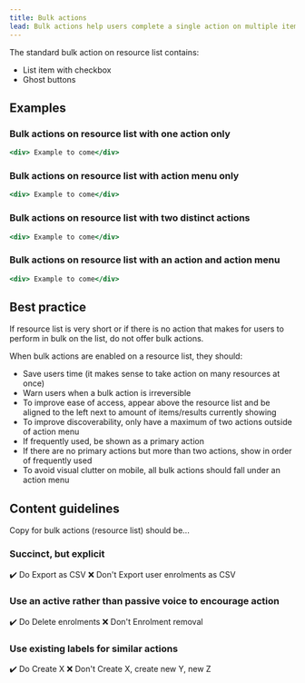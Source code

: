 ```yaml
---
title: Bulk actions
lead: Bulk actions help users complete a single action on multiple items in a list. This pattern is a guideline on how to build a resource list of bulk actions with related components.
---
```


The standard bulk action on resource list contains:

- List item with checkbox
- Ghost buttons

## Examples

### Bulk actions on resource list with one action only

```.jsx
<div> Example to come</div>
```

### Bulk actions on resource list with action menu only

```.jsx
<div> Example to come</div>
```

### Bulk actions on resource list with two distinct actions

```.jsx
<div> Example to come</div>
```

### Bulk actions on resource list with an action and action menu

```.jsx
<div> Example to come</div>
```

## Best practice

If resource list is very short or if there is no action that makes for users to perform in bulk on the list, do not offer bulk actions.

When bulk actions are enabled on a resource list, they should:

- Save users time (it makes sense to take action on many resources at once) 
- Warn users when a bulk action is irreversible 
- To improve ease of access, appear above the resource list and be aligned to the left next to amount of items/results currently showing
- To improve discoverability, only have a maximum of two actions outside of action menu 
- If frequently used, be shown as a primary action 
- If there are no primary actions but more than two actions, show in order of frequently used
- To avoid visual clutter on mobile, all bulk actions should fall under an action menu

## Content guidelines

Copy for bulk actions (resource list) should be...

### Succinct, but explicit

✔️ Do
Export as CSV
❌ Don't
Export user enrolments as CSV


### Use an active rather than passive voice to encourage action

✔️ Do
Delete enrolments
❌ Don't
Enrolment removal

### Use existing labels for similar actions

✔️ Do
Create X
❌ Don't
Create X, create new Y, new Z
